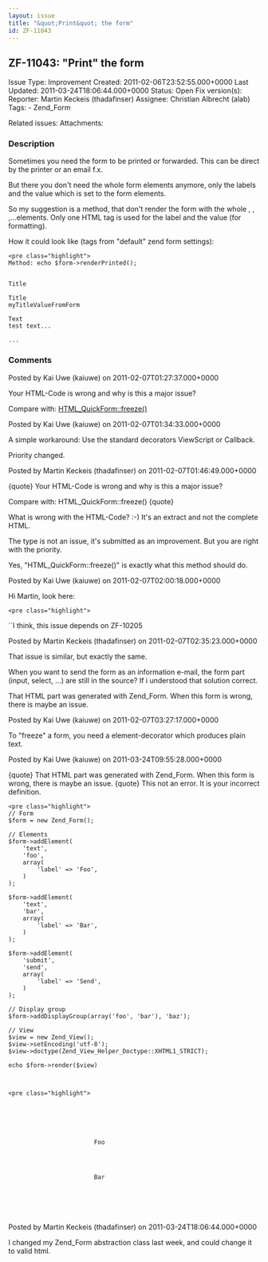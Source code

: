 ```yaml
---
layout: issue
title: "&quot;Print&quot; the form"
id: ZF-11043
---
```


ZF-11043: "Print" the form
--------------------------

 Issue Type: Improvement Created: 2011-02-06T23:52:55.000+0000 Last Updated: 2011-03-24T18:06:44.000+0000 Status: Open Fix version(s): 
 Reporter:  Martin Keckeis (thadafinser)  Assignee:  Christian Albrecht (alab)  Tags: - Zend\_Form
 
 Related issues: 
 Attachments: 
### Description

Sometimes you need the form to be printed or forwarded. This can be direct by the printer or an email f.x.

But there you don't need the whole form elements anymore, only the labels and the value which is set to the form elements.

So my suggestion is a method, that don't render the form with the whole , , ,...elements. Only one HTML tag is used for the label and the value (for formatting).

How it could look like (tags from "default" zend form settings):

 
    <pre class="highlight">
    Method: echo $form->renderPrinted();


    Title
    
    Title
    myTitleValueFromForm
    
    Text
    test text...
    
    ...

 

 

### Comments

Posted by Kai Uwe (kaiuwe) on 2011-02-07T01:27:37.000+0000

Your HTML-Code is wrong and why is this a major issue?

Compare with: [HTML\_QuickForm::freeze()](http://pear.php.net/manual/en/package.html.html-quickform.html-quickform.freeze.php)

 

 

Posted by Kai Uwe (kaiuwe) on 2011-02-07T01:34:33.000+0000

A simple workaround: Use the standard decorators ViewScript or Callback.

Priority changed.

 

 

Posted by Martin Keckeis (thadafinser) on 2011-02-07T01:46:49.000+0000

{quote} Your HTML-Code is wrong and why is this a major issue?

Compare with: HTML\_QuickForm::freeze() {quote}

What is wrong with the HTML-Code? :-) It's an extract and not the complete HTML.

The type is not an issue, it's submitted as an improvement. But you are right with the priority.

Yes, "HTML\_QuickForm::freeze()" is exactly what this method should do.

 

 

Posted by Kai Uwe (kaiuwe) on 2011-02-07T02:00:18.000+0000

Hi Martin, look here:

 
    <pre class="highlight">


``I think, this issue depends on ZF-10205

 

 

Posted by Martin Keckeis (thadafinser) on 2011-02-07T02:35:23.000+0000

That issue is similar, but exactly the same.

When you want to send the form as an information e-mail, the form part (input, select, ...) are still in the source? If i understood that solution correct.

That HTML part was generated with Zend\_Form. When this form is wrong, there is maybe an issue.

 

 

Posted by Kai Uwe (kaiuwe) on 2011-02-07T03:27:17.000+0000

To "freeze" a form, you need a element-decorator which produces plain text.

 

 

Posted by Kai Uwe (kaiuwe) on 2011-03-24T09:55:28.000+0000

{quote} That HTML part was generated with Zend\_Form. When this form is wrong, there is maybe an issue. {quote} This not an error. It is your incorrect definition.

 
    <pre class="highlight">
    // Form
    $form = new Zend_Form();
    
    // Elements
    $form->addElement(
        'text',
        'foo',
        array(
            'label' => 'Foo',
        )
    );
    
    $form->addElement(
        'text',
        'bar',
        array(
            'label' => 'Bar',
        )
    );
    
    $form->addElement(
        'submit',
        'send',
        array(
            'label' => 'Send',
        )
    );
    
    // Display group
    $form->addDisplayGroup(array('foo', 'bar'), 'baz');
    
    // View
    $view = new Zend_View();
    $view->setEncoding('utf-8');
    $view->doctype(Zend_View_Helper_Doctype::XHTML1_STRICT);
    
    echo $form->render($view)


 
    <pre class="highlight">
    


     
            

                            Foo
                        
                        
                            
                        
                            Bar
                        
                        
                            
                    
             
            
                
        

 

 

Posted by Martin Keckeis (thadafinser) on 2011-03-24T18:06:44.000+0000

I changed my Zend\_Form abstraction class last week, and could change it to valid html.

 

 